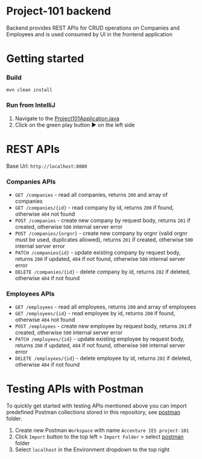 # Project-101 backend
Backend provides REST APIs for CRUD operations on Companies and Employees and is used consumed by UI in the frontend application
# Getting started

### Build
````(bash)
mvn clean install
````

### Run from IntelliJ
1. Navigate to the [Project101Application.java](web/src/main/java/no/acntech/project101/Project101Application.java)
1. Click on the green play button :arrow_forward: on the left side

# REST APIs
Base Url: `http://localhost:8080`

### Companies APIs
- `GET /companies` - read all companies, returns `200` and array of companies
- `GET /companies/{id}` - read company by id, returns `200` if found, otherwise `404` not found
- `POST /companies` - create new company by request body, returns `201` if created, otherwise `500` internal server error
- `POST /companies/{orgnr}` - create new company by orgnr (valid orgnr must be used, duplicates allowed), returns `201` if created, otherwise `500` internal server error
- `PATCH /companies{id}` - update existing company by request body, returns `200` if updated, `404` if not found, otherwise `500` internal server error
- `DELETE /companies/{id}` - delete company by id, returns `202` if deleted, otherwise `404` if not found

### Employees APIs
- `GET /employees` - read all employees, returns `200` and array of employees
- `GET /employees/{id}` - read employee by id, returns `200` if found, otherwise `404` not found
- `POST /employees` - create new employee by request body, returns `201` if created, otherwise `500` internal server error
- `PATCH /employees/{id}` - update existing employee by request body, returns `200` if updated, `404` if not found, otherwise `500` internal server error
- `DELETE /employees/{id}` - delete employee by id, returns `202` if deleted, otherwise `404` if not found

# Testing APIs with Postman
To quickly get started with testing APIs mentioned above you can import predefined Postman collections stored in this repository, see [postman](postman) folder.

1. Create new Postman `Workspace` with name `Accenture IES project-101`
1. Click `Import` button to the top left > `Import Folder` > select [postman](postman) folder 
1. Select `localhost` in the Environment dropdown to the top right